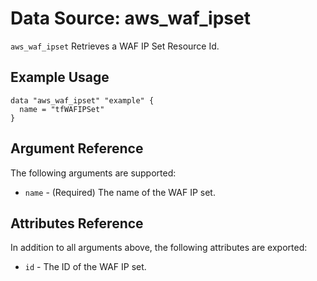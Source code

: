 
# Data Source: aws_waf_ipset

`aws_waf_ipset` Retrieves a WAF IP Set Resource Id.

## Example Usage

```hcl
data "aws_waf_ipset" "example" {
  name = "tfWAFIPSet"
}
```

## Argument Reference

The following arguments are supported:

* `name` - (Required) The name of the WAF IP set.

## Attributes Reference
In addition to all arguments above, the following attributes are exported:

* `id` - The ID of the WAF IP set.
